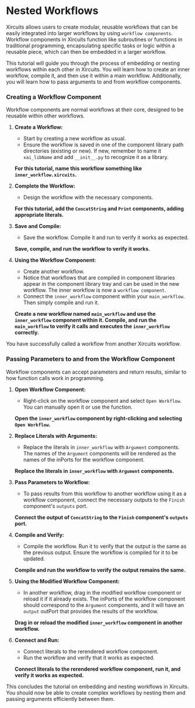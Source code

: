 # Nested Workflows

Xircuits allows users to create modular, reusable workflows that can be easily integrated into larger workflows by using `workflow components`. Workflow components in Xircuits function like subroutines or functions in traditional programming, encapsulating specific tasks or logic within a reusable piece, which can then be embedded in a larger workflow.

This tutorial will guide you through the process of embedding or nesting workflows within each other in Xircuits. You will learn how to create an inner workflow, compile it, and then use it within a main workflow. Additionally, you will learn how to pass arguments to and from workflow components.

### Creating a Workflow Component

Workflow components are normal workflows at their core, designed to be reusable within other workflows.

1. **Create a Workflow:**
    - Start by creating a new workflow as usual.
    - Ensure the workflow is saved in one of the component library path directories (existing or new). If new, remember to name it `xai_libName` and add `__init__.py` to recognize it as a library.

    **For this tutorial, name this workflow something like `inner_workflow.xircuits`.**

2. **Complete the Workflow:**
    - Design the workflow with the necessary components.

    **For this tutorial, add the `ConcatString` and `Print` components, adding appropriate literals.**

3. **Save and Compile:**
    - Save the workflow. Compile it and run to verify it works as expected.

    **Save, compile, and run the workflow to verify it works.**

4. **Using the Workflow Component:**
    - Create another workflow.
    - Notice that workflows that are compiled in component libraries appear in the component library tray and can be used in the new workflow. The inner workflow is now a `workflow component`.
    - Connect the `inner_workflow` component within your `main_workflow`. Then simply compile and run it. 

    **Create a new workflow named `main_workflow` and use the `inner_workflow` component within it. Compile, and run the `main_workflow` to verify it calls and executes the `inner_workflow` correctly.**

You have successfully called a workflow from another Xircuits workflow.

### Passing Parameters to and from the Workflow Component

Workflow components can accept parameters and return results, similar to how function calls work in programming.

1. **Open Workflow Component:**
    - Right-click on the workflow component and select `Open Workflow`. You can manually open it or use the function.

    **Open the `inner_workflow` component by right-clicking and selecting `Open Workflow`.**

2. **Replace Literals with Arguments:**
    - Replace the literals in `inner_workflow` with `Argument` components. The names of the `Argument` components will be rendered as the names of the inPorts for the workflow component.

    **Replace the literals in `inner_workflow` with `Argument` components.**

3. **Pass Parameters to Workflow:**
    - To pass results from this workflow to another workflow using it as a workflow component, connect the necessary outputs to the `Finish` component's `outputs` port.

    **Connect the output of `ConcatString` to the `Finish` component's `outputs` port.**

4. **Compile and Verify:**
    - Compile the workflow. Run it to verify that the output is the same as the previous output. Ensure the workflow is compiled for it to be updated.

    **Compile and run the workflow to verify the output remains the same.**

5. **Using the Modified Workflow Component:**
    - In another workflow, drag in the modified workflow component or reload it if it already exists. The inPorts of the workflow component should correspond to the `Argument` components, and it will have an `output` outPort that provides the results of the workflow.

    **Drag in or reload the modified `inner_workflow` component in another workflow.**

6. **Connect and Run:**
    - Connect literals to the rerendered workflow component.
    - Run the workflow and verify that it works as expected.

    **Connect literals to the rerendered workflow component, run it, and verify it works as expected.**

This concludes the tutorial on embedding and nesting workflows in Xircuits. You should now be able to create complex workflows by nesting them and passing arguments efficiently between them.
